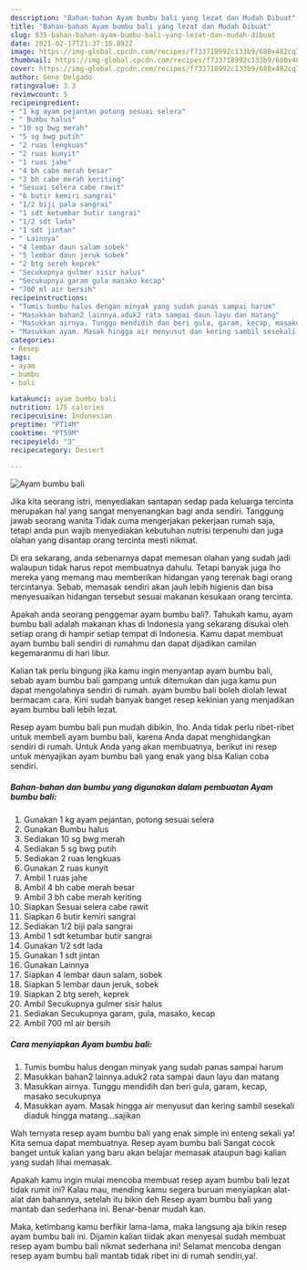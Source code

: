 ```yaml
---
description: "Bahan-bahan Ayam bumbu bali yang lezat dan Mudah Dibuat"
title: "Bahan-bahan Ayam bumbu bali yang lezat dan Mudah Dibuat"
slug: 935-bahan-bahan-ayam-bumbu-bali-yang-lezat-dan-mudah-dibuat
date: 2021-02-17T21:37:18.892Z
image: https://img-global.cpcdn.com/recipes/f733718992c133b9/680x482cq70/ayam-bumbu-bali-foto-resep-utama.jpg
thumbnail: https://img-global.cpcdn.com/recipes/f733718992c133b9/680x482cq70/ayam-bumbu-bali-foto-resep-utama.jpg
cover: https://img-global.cpcdn.com/recipes/f733718992c133b9/680x482cq70/ayam-bumbu-bali-foto-resep-utama.jpg
author: Gene Delgado
ratingvalue: 3.3
reviewcount: 5
recipeingredient:
- "1 kg ayam pejantan potong sesuai selera"
- " Bumbu halus"
- "10 sg bwg merah"
- "5 sg bwg putih"
- "2 ruas lengkuas"
- "2 ruas kunyit"
- "1 ruas jahe"
- "4 bh cabe merah besar"
- "3 bh cabe merah keriting"
- "Sesuai selera cabe rawit"
- "6 butir kemiri sangrai"
- "1/2 biji pala sangrai"
- "1 sdt ketumbar butir sangrai"
- "1/2 sdt lada"
- "1 sdt jintan"
- " Lainnya"
- "4 lembar daun salam sobek"
- "5 lembar daun jeruk sobek"
- "2 btg sereh keprek"
- "Secukupnya gulmer sisir halus"
- "Secukupnya garam gula masako kecap"
- "700 ml air bersih"
recipeinstructions:
- "Tumis bumbu halus dengan minyak yang sudah panas sampai harum"
- "Masukkan bahan2 lainnya.aduk2 rata sampai daun layu dan matang"
- "Masukkan airnya. Tunggu mendidih dan beri gula, garam, kecap, masako secukupnya"
- "Masukkan ayam. Masak hingga air menyusut dan kering sambil sesekali diaduk hingga matang...sajikan"
categories:
- Resep
tags:
- ayam
- bumbu
- bali

katakunci: ayam bumbu bali 
nutrition: 175 calories
recipecuisine: Indonesian
preptime: "PT14M"
cooktime: "PT59M"
recipeyield: "3"
recipecategory: Dessert

---
```



![Ayam bumbu bali](https://img-global.cpcdn.com/recipes/f733718992c133b9/680x482cq70/ayam-bumbu-bali-foto-resep-utama.jpg)

Jika kita seorang istri, menyediakan santapan sedap pada keluarga tercinta merupakan hal yang sangat menyenangkan bagi anda sendiri. Tanggung jawab seorang  wanita Tidak cuma mengerjakan pekerjaan rumah saja, tetapi anda pun wajib menyediakan kebutuhan nutrisi terpenuhi dan juga olahan yang disantap orang tercinta mesti nikmat.

Di era  sekarang, anda sebenarnya dapat memesan olahan yang sudah jadi walaupun tidak harus repot membuatnya dahulu. Tetapi banyak juga lho mereka yang memang mau memberikan hidangan yang terenak bagi orang tercintanya. Sebab, memasak sendiri akan jauh lebih higienis dan bisa menyesuaikan hidangan tersebut sesuai makanan kesukaan orang tercinta. 



Apakah anda seorang penggemar ayam bumbu bali?. Tahukah kamu, ayam bumbu bali adalah makanan khas di Indonesia yang sekarang disukai oleh setiap orang di hampir setiap tempat di Indonesia. Kamu dapat membuat ayam bumbu bali sendiri di rumahmu dan dapat dijadikan camilan kegemaranmu di hari libur.

Kalian tak perlu bingung jika kamu ingin menyantap ayam bumbu bali, sebab ayam bumbu bali gampang untuk ditemukan dan juga kamu pun dapat mengolahnya sendiri di rumah. ayam bumbu bali boleh diolah lewat bermacam cara. Kini sudah banyak banget resep kekinian yang menjadikan ayam bumbu bali lebih lezat.

Resep ayam bumbu bali pun mudah dibikin, lho. Anda tidak perlu ribet-ribet untuk membeli ayam bumbu bali, karena Anda dapat menghidangkan sendiri di rumah. Untuk Anda yang akan membuatnya, berikut ini resep untuk menyajikan ayam bumbu bali yang enak yang bisa Kalian coba sendiri.

<!--inarticleads1-->

##### Bahan-bahan dan bumbu yang digunakan dalam pembuatan Ayam bumbu bali:

1. Gunakan 1 kg ayam pejantan, potong sesuai selera
1. Gunakan  Bumbu halus
1. Sediakan 10 sg bwg merah
1. Sediakan 5 sg bwg putih
1. Sediakan 2 ruas lengkuas
1. Gunakan 2 ruas kunyit
1. Ambil 1 ruas jahe
1. Ambil 4 bh cabe merah besar
1. Ambil 3 bh cabe merah keriting
1. Siapkan Sesuai selera cabe rawit
1. Siapkan 6 butir kemiri sangrai
1. Sediakan 1/2 biji pala sangrai
1. Ambil 1 sdt ketumbar butir sangrai
1. Gunakan 1/2 sdt lada
1. Gunakan 1 sdt jintan
1. Gunakan  Lainnya
1. Siapkan 4 lembar daun salam, sobek
1. Siapkan 5 lembar daun jeruk, sobek
1. Siapkan 2 btg sereh, keprek
1. Ambil Secukupnya gulmer sisir halus
1. Sediakan Secukupnya garam, gula, masako, kecap
1. Ambil 700 ml air bersih




<!--inarticleads2-->

##### Cara menyiapkan Ayam bumbu bali:

1. Tumis bumbu halus dengan minyak yang sudah panas sampai harum
1. Masukkan bahan2 lainnya.aduk2 rata sampai daun layu dan matang
1. Masukkan airnya. Tunggu mendidih dan beri gula, garam, kecap, masako secukupnya
1. Masukkan ayam. Masak hingga air menyusut dan kering sambil sesekali diaduk hingga matang...sajikan




Wah ternyata resep ayam bumbu bali yang enak simple ini enteng sekali ya! Kita semua dapat membuatnya. Resep ayam bumbu bali Sangat cocok banget untuk kalian yang baru akan belajar memasak ataupun bagi kalian yang sudah lihai memasak.

Apakah kamu ingin mulai mencoba membuat resep ayam bumbu bali lezat tidak rumit ini? Kalau mau, mending kamu segera buruan menyiapkan alat-alat dan bahannya, setelah itu bikin deh Resep ayam bumbu bali yang mantab dan sederhana ini. Benar-benar mudah kan. 

Maka, ketimbang kamu berfikir lama-lama, maka langsung aja bikin resep ayam bumbu bali ini. Dijamin kalian tiidak akan menyesal sudah membuat resep ayam bumbu bali nikmat sederhana ini! Selamat mencoba dengan resep ayam bumbu bali mantab tidak ribet ini di rumah sendiri,ya!.

